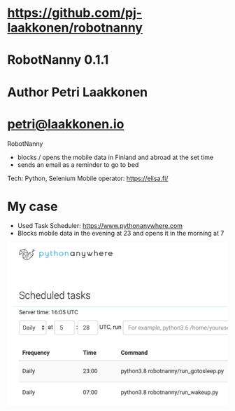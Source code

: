 # https://github.com/pj-laakkonen/robotnanny
# RobotNanny 0.1.1
# Author Petri Laakkonen
# petri@laakkonen.io

RobotNanny
- blocks / opens the mobile data in Finland and abroad at the set time
- sends an email as a reminder to go to bed

Tech: Python, Selenium
Mobile operator: https://elisa.fi/

# My case
- Used Task Scheduler: https://www.pythonanywhere.com
- Blocks mobile data in the evening at 23 and opens it in the morning at 7

![image](pics/tasks.png)

